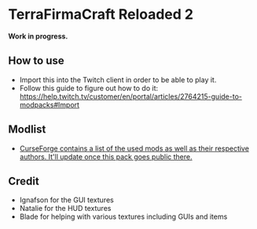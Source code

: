 # TerraFirmaCraft Reloaded 2

**Work in progress.**


## How to use

- Import this into the Twitch client in order to be able to play it. 
- Follow this guide to figure out how to do it: https://help.twitch.tv/customer/en/portal/articles/2764215-guide-to-modpacks#Import


## Modlist

- [CurseForge contains a list of the used mods as well as their respective authors. It'll update once this pack goes public there.](https://www.curseforge.com/minecraft/modpacks/terrafirmacraft-reloaded/relations/dependencies)


## Credit

- Ignafson for the GUI textures
- Natalie for the HUD textures
- Blade for helping with various textures including GUIs and items